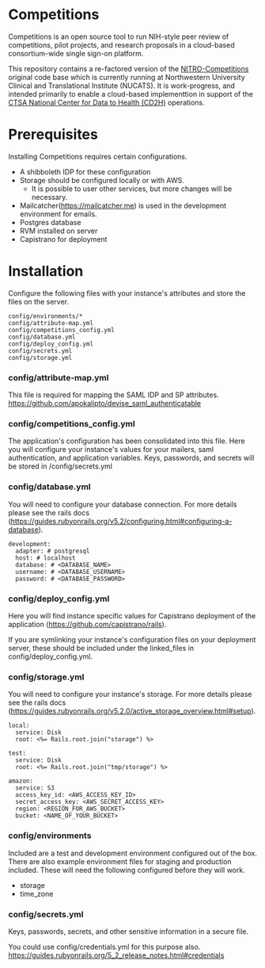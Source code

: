 # Competitions

Competitions is an open source tool to run NIH-style peer review of competitions, pilot projects, and research proposals in a cloud-based consortium-wide single sign-on platform.

This repository contains a re-factored version of the [NITRO-Competitions](https://github.com/NUBIC/nitro-competitions) original code base which is currently running at Northwestern University Clinical and Translational Institute (NUCATS). It is work-progress, and intended primarily to enable a cloud-based implementtion in support of the [CTSA National Center for Data to Health (CD2H)](https://ctsa.ncats.nih.gov/cd2h/) operations.

# Prerequisites

Installing Competitions requires certain configurations.
  * A shibboleth IDP for these configuration
  * Storage should be configured locally or with AWS.
    - It is possible to user other services, but more changes will be necessary.
  * Mailcatcher(https://mailcatcher.me) is used in the development environment for emails.
  * Postgres database
  * RVM installed on server
  * Capistrano for deployment

# Installation

Configure the following files with your instance's attributes and store the files on the server.

```
config/environments/*
config/attribute-map.yml
config/competitions_config.yml
config/database.yml
config/deploy_config.yml
config/secrets.yml
config/storage.yml
```

### config/attribute-map.yml

This file is required for mapping the SAML IDP and SP attributes.
https://github.com/apokalipto/devise_saml_authenticatable

### config/competitions_config.yml

The application's configuration has been consolidated into this file. Here you will configure your instance's values for your mailers, saml authentication, and application variables. Keys, passwords, and secrets will be stored in /config/secrets.yml

### config/database.yml
You will need to configure your database connection. For more details please see the rails docs (https://guides.rubyonrails.org/v5.2/configuring.html#configuring-a-database).
```
development:
  adapter: # postgresql
  host: # localhost
  database: # <DATABASE_NAME>
  username: # <DATABASE_USERNAME>
  password: # <DATABASE_PASSWORD>
```

### config/deploy_config.yml

Here you will find instance specific values for Capistrano deployment of the application (https://github.com/capistrano/rails).

If you are symlinking your instance's configuration files on your deployment server, these should be included under the linked_files in config/deploy_config.yml.

### config/storage.yml
You will need to configure your instance's storage. For more details please see the rails docs (https://guides.rubyonrails.org/v5.2.0/active_storage_overview.html#setup).
```
local:
  service: Disk
  root: <%= Rails.root.join("storage") %>

test:
  service: Disk
  root: <%= Rails.root.join("tmp/storage") %>

amazon:
  service: S3
  access_key_id: <AWS_ACCESS_KEY_ID>
  secret_access_key: <AWS_SECRET_ACCESS_KEY>
  region: <REGION_FOR_AWS_BUCKET>
  bucket: <NAME_OF_YOUR_BUCKET>
```

### config/environments

Included are a test and development environment configured out of the box. There are also example environment files for staging and production included. These will need the following configured before they will work.
  * storage
  * time_zone

### config/secrets.yml

Keys, passwords, secrets, and other sensitive information in a secure file.

You could use config/credentials.yml for this purpose also.
https://guides.rubyonrails.org/5_2_release_notes.html#credentials
